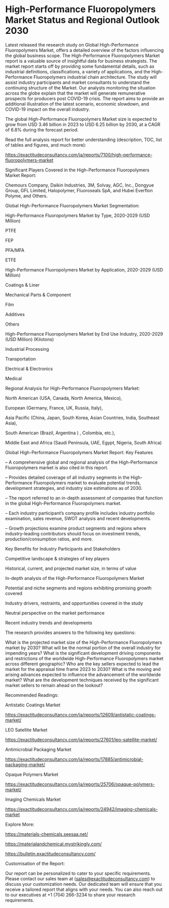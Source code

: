# High-Performance Fluoropolymers Market Status and Regional Outlook 2030

Latest released the research study on Global High-Performance Fluoropolymers Market, offers a detailed overview of the factors influencing the global business scope. The High-Performance Fluoropolymers Market report is a valuable source of insightful data for business strategists. The market report starts off by providing some fundamental details, such as industrial definitions, classifications, a variety of applications, and the High-Performance Fluoropolymers industrial chain architecture. The study will assist industry participants and market consultants to understand the continuing structure of the Market. Our analysts monitoring the situation across the globe explain that the market will generate remunerative prospects for producers post COVID-19 crisis. The report aims to provide an additional illustration of the latest scenario, economic slowdown, and COVID-19 impact on the overall industry.

The global High-Performance Fluoropolymers Market size is expected to grow from USD 3.46 billion in 2023 to USD 6.25 billion by 2030, at a CAGR of 6.8% during the forecast period.

Read the full analysis report for better understanding (description, TOC, list of tables and figures, and much more):

https://exactitudeconsultancy.com/ja/reports/7100/high-performance-fluoropolymers-market

Significant Players Covered in the High-Performance Fluoropolymers Market Report:

Chemours Company, Daikin Industries, 3M, Solvay, AGC, Inc., Dongyue Group, GFL Limited, Halopolymer, Fluoroseals SpA, and Hubei Everflon Polyme, and Others.

Global High-Performance Fluoropolymers Market Segmentation:

High-Performance Fluoropolymers Market by Type, 2020-2029 (USD Million)

PTFE

FEP

PFA/MFA

ETFE

High-Performance Fluoropolymers Market by Application, 2020-2029 (USD Million)

Coatings & Liner

Mechanical Parts & Component

Film

Additives

Others

High-Performance Fluoropolymers Market by End Use Industry, 2020-2029 (USD Million) (Kilotons)

Industrial Processing

Transportation

Electrical & Electronics

Medical

Regional Analysis for High-Performance Fluoropolymers Market:

North American (USA, Canada, North America, Mexico),

European (Germany, France, UK, Russia, Italy),

Asia Pacific (China, Japan, South Korea, Asian Countries, India, Southeast Asia),

South American (Brazil, Argentina ) , Colombia, etc.),

Middle East and Africa (Saudi Peninsula, UAE, Egypt, Nigeria, South Africa)

Global High-Performance Fluoropolymers Market Report: Key Features

– A comprehensive global and regional analysis of the High-Performance Fluoropolymers market is also cited in this report.

– Provides detailed coverage of all industry segments in the High-Performance Fluoropolymers market to evaluate potential trends, development strategies, and industry size estimations as of 2030.

– The report referred to an in-depth assessment of companies that function in the global High-Performance Fluoropolymers market.

– Each industry participant’s company profile includes industry portfolio examination, sales revenue, SWOT analysis and recent developments.

– Growth projections examine product segments and regions where industry-leading contributors should focus on investment trends, production/consumption ratios, and more.

Key Benefits for Industry Participants and Stakeholders

Competitive landscape & strategies of key players

Historical, current, and projected market size, in terms of value

In-depth analysis of the High-Performance Fluoropolymers Market

Potential and niche segments and regions exhibiting promising growth covered

Industry drivers, restraints, and opportunities covered in the study

Neutral perspective on the market performance

Recent industry trends and developments

The research provides answers to the following key questions:

What is the projected market size of the High-Performance Fluoropolymers market by 2030?
What will be the normal portion of the overall industry for impending years?
What is the significant development driving components and restrictions of the worldwide High-Performance Fluoropolymers market across different geographic?
Who are the key sellers expected to lead the market for the appraisal time frame 2023 to 2030?
What is the moving and arising advances expected to influence the advancement of the worldwide market?
What are the development techniques received by the significant market sellers to remain ahead on the lookout?

Recommended Readings:

Antistatic Coatings Market

https://exactitudeconsultancy.com/ja/reports/12609/antistatic-coatings-market/

LEO Satellite Market

https://exactitudeconsultancy.com/ja/reports/27601/leo-satellite-market/

Antimicrobial Packaging Market

https://exactitudeconsultancy.com/ja/reports/17885/antimicrobial-packaging-market/

Opaque Polymers Market

https://exactitudeconsultancy.com/ja/reports/25706/opaque-polymers-market/

Imaging Chemicals Market

https://exactitudeconsultancy.com/ja/reports/24942/imaging-chemicals-market

Explore More:

https://materials-chemicals.seesaa.net/

https://materialandchemical.mystrikingly.com/

https://bulletin.exactitudeconsultancy.com/

Customisation of the Report:

Our report can be personalized to cater to your specific requirements. Please contact our sales team at (sales@exactitudeconsultancy.com) to discuss your customization needs. Our dedicated team will ensure that you receive a tailored report that aligns with your needs. You can also reach out to our executives at +1 (704) 266-3234 to share your research requirements.
